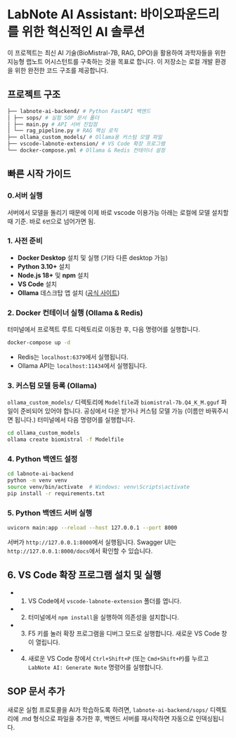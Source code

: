# LabNote AI Assistant: 바이오파운드리를 위한 혁신적인 AI 솔루션

이 프로젝트는 최신 AI 기술(BioMistral-7B, RAG, DPO)을 활용하여 과학자들을 위한 지능형 랩노트 어시스턴트를 구축하는 것을 목표로 합니다. 이 저장소는 로컬 개발 환경을 위한 완전한 코드 구조를 제공합니다.

## 프로젝트 구조
```bash
├── labnote-ai-backend/ # Python FastAPI 백엔드
│ ├── sops/ # 실험 SOP 문서 폴더
│ ├── main.py # API 서버 진입점
│ └── rag_pipeline.py # RAG 핵심 로직
├── ollama_custom_models/ # Ollama용 커스텀 모델 파일
├── vscode-labnote-extension/ # VS Code 확장 프로그램
└── docker-compose.yml # Ollama & Redis 컨테이너 설정
```


## 빠른 시작 가이드

### 0.서버 실행
서버에서 모델을 돌리기 때문에 이제 바로 vscode 이용가능 아래는 로컬에 모델 설치할때 기준.
바로 `6번`으로 넘어가면 됨.

### 1. 사전 준비
- **Docker Desktop** 설치 및 실행 (기타 다른 desktop 가능)
- **Python 3.10+** 설치
- **Node.js 18+** 및 **npm** 설치
- **VS Code** 설치
- **Ollama** 데스크탑 앱 설치 ([공식 사이트](https://ollama.com/))

### 2. Docker 컨테이너 실행 (Ollama & Redis)
터미널에서 프로젝트 루트 디렉토리로 이동한 후, 다음 명령어를 실행합니다.
```bash
docker-compose up -d
```
* Redis는 `localhost:6379`에서 실행됩니다.
* Ollama API는 `localhost:11434`에서 실행됩니다.

### 3. 커스텀 모델 등록 (Ollama)
`ollama_custom_models/` 디렉토리에 `Modelfile`과 `biomistral-7b.Q4_K_M.gguf` 파일이 준비되어 있어야 합니다. 공싱에서 다운 받거나 커스텀 모델 가능 (이름만 바꿔주시면 됩니다.) 터미널에서 다음 명령어를 실행합니다.

```bash
cd ollama_custom_models
ollama create biomistral -f Modelfile
``` 
### 4. Python 백엔드 설정
```bash
cd labnote-ai-backend
python -m venv venv
source venv/bin/activate  # Windows: venv\Scripts\activate
pip install -r requirements.txt
```

### 5. Python 백엔드 서버 실행
```bash
uvicorn main:app --reload --host 127.0.0.1 --port 8000
```
서버가 `http://127.0.0.1:8000`에서 실행됩니다. Swagger UI는 `http://127.0.0.1:8000/docs`에서 확인할 수 있습니다.

## 6. VS Code 확장 프로그램 설치 및 실행
* 1. VS Code에서 `vscode-labnote-extension` 폴더를 엽니다.
* 2. 터미널에서 `npm install`을 실행하여 의존성을 설치합니다.
* 3. F5 키를 눌러 확장 프로그램을 디버그 모드로 실행합니다. 새로운 VS Code 창이 열립니다.
* 4. 새로운 VS Code 창에서 `Ctrl+Shift+P` (또는 `Cmd+Shift+P`)를 누르고 `LabNote AI: Generate Note` 명령어를 실행합니다.

## SOP 문서 추가
새로운 실험 프로토콜을 AI가 학습하도록 하려면, `labnote-ai-backend/sops/` 디렉토리에 .md 형식으로 파일을 추가한 후, 백엔드 서버를 재시작하면 자동으로 인덱싱됩니다.


## 
